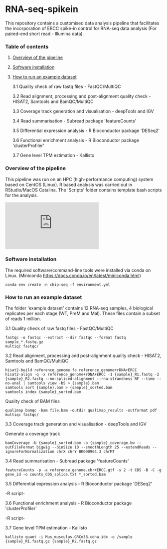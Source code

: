# RNA-seq-spikein

This repository contains a customised data analysis pipeline that facilitates the incorporation of ERCC spike-in control for RNA-seq data analysis (For paired-end short read - Illumina data). 

### Table of contents 
1. [Overview of the pipeline](#overview-of-the-pipeline)
2. [Software installation](#software-installation)
3. [How to run an example dataset](#how-to-run-an-example-dataset)
  
     3.1 Quality check of raw fastq files - FastQC/MultiQC
  
     3.2 Read alignment, processing and post-alignment quality check - HISAT2, Samtools and BamQC/MultiQC

     3.3 Coverage track generation and visualisation - deepTools and IGV
  
     3.4 Read summarisation - Subread package 'featureCounts'
  
     3.5 Differential expression analysis - R Bioconductor package 'DESeq2'
 
     3.6 Functional enrichment analysis - R Bioconductor package 'clusterProfiler'

     3.7 Gene level TPM estimation - Kallisto
  

### Overview of the pipeline

This pipeline was run on an HPC (high-performance computing) system based on CentOS (Linux). R based analysis was carried out in RStudio/MacOS Catalina.
The 'Scripts' folder contains template bash scripts for the analysis.

![alt text](https://github.com/tudumanne/RNA-seq-spikein/files/7829892/Picture.1.pdf)


### Software installation 

The required software/command-line tools were installed via conda on Linux. 
(Miniconda https://docs.conda.io/en/latest/miniconda.html)

```console
conda env create -n chip-seq -f environment.yml
```

### How to run an example dataset

The folder 'example dataset' contains 12 RNA-seq samples, 4 biological replicates per each stage (WT, PreM and Mal).
These files contain a subset of reads 1 million.  
  
3.1 Quality check of raw fastq files - FastQC/MultiQC

```console
fastqc -o fastqc --extract --dir fastqc --format fastq sample_*.fastq.gz
multiqc fastqc/
```
  
3.2 Read alignment, processing and post-alignment quality check - HISAT2, Samtools and BamQC/MultiQC

```console
hisat2-build reference_genome.fa reference_genome+rDNA+ERCC
hisat2-align -q -x reference_genome+rDNA+ERCC -1 {sample}_R1.fastq -2 {sample}_R2.fastq --no-spliced-alignment --rna-strandness RF --time --no-unal | samtools view -bS > {sample}.bam
samtools sort {sample}.bam > {sample}_sorted.bam
samtools index {sample}_sorted.bam
```

Quality check of BAM files

```console
qualimap bamqc -bam file.bam -outdir qualimap_results -outformat pdf
multiqc fastqc/
``` 

3.3 Coverage track generation and visualisation - deepTools and IGV

Generate a coverage track

```console
bamCoverage -b {sample}_sorted.bam -o {sample}_coverage.bw --outFileFormat bigwig --binSize 10 --smoothLength 25 --extendReads --ignoreForNormalization chrX chrY BK000964.3 chrMT 
```
  
3.4 Read summarisation - Subread package 'featureCounts'

```console
featureCounts -p -a reference_genome.chr+ERCC.gtf -s 2 -t CDS -B -C -g gene_id -o counts_CDS_splice.txt *_sorted.bam
```
  
3.5 Differential expression analysis - R Bioconductor package 'DESeq2'

-R script-
 
3.6 Functional enrichment analysis - R Bioconductor package 'clusterProfiler'

-R script-

3.7 Gene level TPM estimation - Kallisto

```console
kallisto quant -i Mus_musculus.GRCm38.cdna.idx -o /sample {sample}_R1.fastq.gz {sample}_R2.fastq.gz
```

